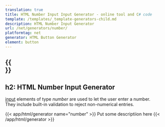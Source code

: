 ```yaml
---
translation: true
title: HTML Number Input Input Generator - online tool and C# code
template: /templates/_template-generators-child.md
description: HTML Number Input Generator
url: /net/generators/number/
platformtag: net
generator: HTML Button Generator
element: button
---
```


{{<section overview>}}
---
h2: HTML Number Input Generator
---

[input](https://html.spec.whatwg.org/multipage/input.html#the-input-element) elements of type *number* are used to let the user enter a number. They include built-in validation to reject non-numerical entries.

{{< app/html/generator name="number" >}}
Put some descriptiion here
{{< /app/html/generator >}}
